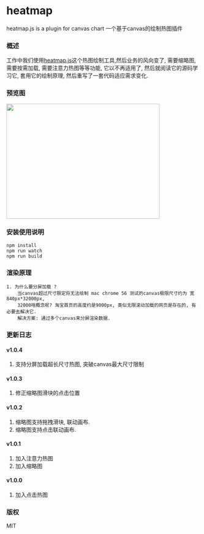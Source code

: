 # heatmap
heatmap.js is a plugin for canvas chart 一个基于canvas的绘制热图插件

### 概述
工作中我们使用[heatmap.js](https://www.patrick-wied.at/static/heatmapjs/)这个热图绘制工具,然后业务的风向变了, 
需要缩略图, 需要按需加载, 需要注意力热图等等功能, 它以不再适用了, 然后就阅读它的源码学习它, 
套用它的绘制原理, 然后重写了一套代码适应需求变化.

### 预览图

<img src="https://github.com/tm-roamer/heatmap/blob/master/doc/demo.png" width="400" height="300" >

### 安装使用说明

    npm install
    npm run watch
    npm run build

### 渲染原理

    1. 为什么要分屏加载 ?
        当canvas超过尺寸限定将无法绘制 mac chrome 56 测试的canvas极限尺寸约为 宽840px*32000px, 
        32000啥概念呢? 淘宝首页的高度约是9000px, 类似无限滚动加载的网页是存在的, 有必要去解决它. 
        解决方案: 通过多个canvas来分屏渲染数据. 
    
 
### 更新日志

#### v1.0.4
1. 支持分屏加载超长尺寸热图, 突破canvas最大尺寸限制

#### v1.0.3
1. 修正缩略图滑块的点击位置

#### v1.0.2
1. 缩略图支持拖拽滑块, 联动画布.
2. 缩略图支持点击联动画布.

#### v1.0.1
1. 加入注意力热图
2. 加入缩略图

#### v1.0.0
1. 加入点击热图

### 版权
MIT